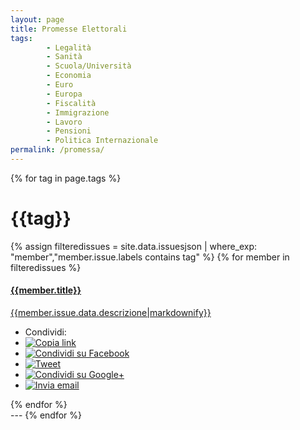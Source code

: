 ```yaml
---
layout: page
title: Promesse Elettorali
tags:
        - Legalità
        - Sanità
        - Scuola/Università
        - Economia
        - Euro
        - Europa
        - Fiscalità
        - Immigrazione
        - Lavoro
        - Pensioni
        - Politica Internazionale
permalink: /promessa/
---
```


{% for tag in page.tags %}
# {{tag}}
<div class="panel-group">
{% assign filteredissues = site.data.issuesjson | where_exp: "member","member.issue.labels contains tag" %}
{% for member in filteredissues %}
<div class="panel-body">
<a href="{{site.url}}/promessa/{{member.number}}" class="list-group-item">
	<h4 class="list-group-item-heading">{{member.title}}</h4>
	<p class="list-group-item-text">{{member.issue.data.descrizione|markdownify}}</p>
</a>
<div class="panel-footer">
<ul class="share-buttons">
  <li>Condividi:</li>
  <li><a href="https://unapromessa.it/issues/{{ member.number | datapage_url: '.' }}" title="Copia link"><img alt="Copia link" src="/img/icone/link.png"></a></li>
  <li><a href="https://www.facebook.com/sharer/sharer.php?u=https://unapromessa.it/issues/{{ member.number | datapage_url: '.' }}&title={{member.title|truncate:70|uri_escape}} | {{ site.title }}" title="Condividi su Facebook" target="_blank"><img alt="Condividi su Facebook" src="/img/icone/Facebook.png"></a></li>
  <li><a href="https://twitter.com/intent/tweet?url=https://unapromessa.it/issues/{{ member.number | datapage_url: '.' }}&text={{member.title|truncate:50|uri_escape}}&via=terremotocentro&hashtags=terremotocentroitalia" target="_blank" title="Tweet"><img alt="Tweet" src="/img/icone/Twitter.png"></a></li>
 <li><a href="https://plus.google.com/share?url=https://unapromessa.it/issues/{{ member.number | datapage_url: '.' }}" target="_blank" title="Condividi su Google+"><img alt="Condividi su Google+" src="/img/icone/Google+.png"></a></li>
 <li><a data-proofer-ignore href="mailto:?subject={{member.title|truncate:70|uri_escape}} | {{site.title}}&body={{member.title|truncate:70|uri_escape}}%20Clicca qui:%20https://unapromessa.it/issues/{{ member.number | datapage_url: '.' }}" title="Invia email"><img alt="Invia email" src="/img/icone/Email.png"></a></li>
</ul>
</div>
</div>
{% endfor %}
</div>
---
{% endfor %}


